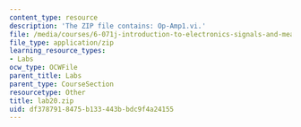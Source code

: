 ```yaml
---
content_type: resource
description: 'The ZIP file contains: Op-Amp1.vi.'
file: /media/courses/6-071j-introduction-to-electronics-signals-and-measurement-spring-2006/df3787918475b133443bbdc9f4a24155_lab20.zip
file_type: application/zip
learning_resource_types:
- Labs
ocw_type: OCWFile
parent_title: Labs
parent_type: CourseSection
resourcetype: Other
title: lab20.zip
uid: df378791-8475-b133-443b-bdc9f4a24155
---
```

